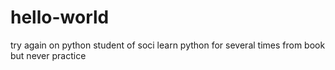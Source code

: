 # hello-world
try again on python
student of soci
learn python for several times
from book but never practice

